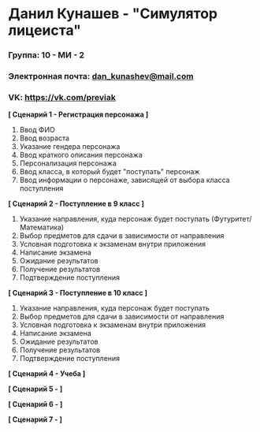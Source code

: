 # Данил Кунашев - "Симулятор лицеиста"

### Группа: 10 - МИ - 2
### Электронная почта: dan_kunashev@mail.com
### VK: https://vk.com/previak


**[ Сценарий 1 - Регистрация персонажа ]**
1. Ввод ФИО
2. Ввод возраста
3. Указание гендера персонажа
4. Ввод краткого описания персонажа 
5. Персонализация персонажа
6. Ввод класса, в который будет "поступать" персонаж
7. Ввод информации о персонаже, зависящей от выбора класса поступления

**[ Сценарий 2 - Поступление в 9 класс ]**
1. Указание направления, куда персонаж будет поступать (Футуритет/Математика)
2. Выбор предметов для сдачи в зависимости от направления
3. Условная подготовка к экзаменам внутри приложения
4. Написание экзамена
5. Ожидание результатов
6. Получение результатов
7. Подтверждение поступления

**[ Сценарий 3 - Поступление в 10 класс ]**
1. Указание направления, куда персонаж будет поступать 
2. Выбор предметов для сдачи в зависимости от направления
3. Условная подготовка к экзаменам внутри приложения
4. Написание экзамена
5. Ожидание результатов
6. Получение результатов
7. Подтверждение поступления

**[ Сценарий 4 - Учеба ]**

**[ Сценарий 5 - ]**

**[ Сценарий 6 - ]**

**[ Сценарий 7 - ]**

